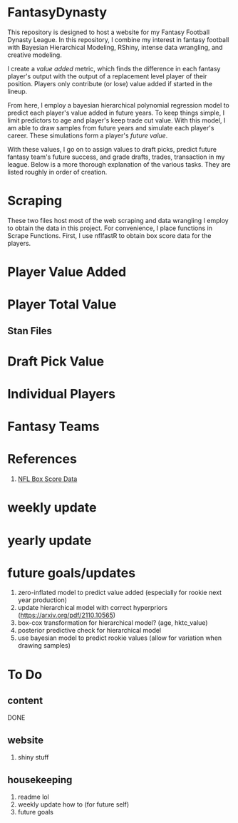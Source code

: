 # FantasyDynasty
This repository is designed to host a website for my Fantasy Football Dynasty League. In this repository,
I combine my interest in fantasy football with Bayesian Hierarchical Modeling, RShiny, intense data
wrangling, and creative modeling.

I create a *value added* metric, which finds the difference in each fantasy player's output
with the output of a replacement level player of their position.
Players only contribute (or lose) value added if started in the lineup.

From here, I employ a bayesian hierarchical polynomial regression model to predict each player's value added in future years.
To keep things simple, I limit predictors to age and player's keep trade cut value. With this model,
I am able to draw samples from future years and simulate each player's career. These simulations form
a player's *future value*.

With these values, I go on to assign values to draft picks, predict future fantasy team's future success, and
grade drafts, trades, transaction in my league. Below is a more thorough explanation of the various tasks.
They are listed roughly in order of creation. 

# Scraping

These two files host most of the web scraping and data wrangling I employ to obtain the data in this project.
For convenience, I place functions in Scrape Functions. First, I use nflfastR to obtain box score data for the players.


# Player Value Added

# Player Total Value

## Stan Files

# Draft Pick Value

# Individual Players

# Fantasy Teams

# References

1. [NFL Box Score Data](https://www.nflfastr.com)

# weekly update

# yearly update

# future goals/updates
1. zero-inflated model to predict value added (especially for rookie next year production)
2. update hierarchical model with correct hyperpriors (https://arxiv.org/pdf/2110.10565)
3. box-cox transformation for hierarchical model? (age, hktc_value)
4. posterior predictive check for hierarchical model
5. use bayesian model to predict rookie values (allow for variation when drawing samples)




# To Do

## content
DONE

## website
1. shiny stuff

## housekeeping
1. readme lol
2. weekly update how to (for future self)
3. future goals




